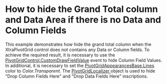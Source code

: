 # How to hide the Grand Total column and Data Area if there is no Data and Column Fields


<p>This example demonstrates how hide the grand total column when the XtraPivotGrid control does not contains any Data or Column fields. To achieve the required result, it is necessary to use the <a href="http://documentation.devexpress.com/#WindowsForms/DevExpressXtraPivotGridPivotGridControl_CustomDrawFieldValuetopic">PivotGridControl.CustomDrawFieldValue</a> event to hide Column Field Values. In additional, it is necessary to set the <a href="http://documentation.devexpress.com/#WindowsForms/DevExpressXtraPivotGridPivotGridAppearancesBase_Linestopic">PivotGridAppearancesBase.Lines</a> color to <i>Color.Transparent</i>. The <a href="http://documentation.devexpress.com/#CoreLibraries/DevExpressXtraPivotGridLocalizationPivotGridLocalizerMembersTopicAll">PivotGridLocalizer </a> object is used to  hide "Drop Column Fields Here" and "Drop Data Fields Here"  inscriptions.</p>

<br/>



